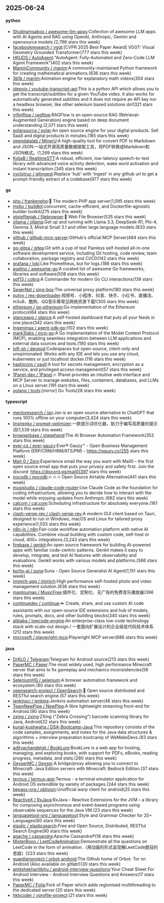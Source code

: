 ## 2025-06-24

#### python
* [Shubhamsaboo / awesome-llm-apps](https://github.com/Shubhamsaboo/awesome-llm-apps):Collection of awesome LLM apps with AI Agents and RAG using OpenAI, Anthropic, Gemini and opensource models.(2,796 stars this week)
* [facebookresearch / vggt](https://github.com/facebookresearch/vggt):[CVPR 2025 Best Paper Award] VGGT: Visual Geometry Grounded Transformer(777 stars this week)
* [HKUDS / AutoAgent](https://github.com/HKUDS/AutoAgent):"AutoAgent: Fully-Automated and Zero-Code LLM Agent Framework"(402 stars this week)
* [ManimCommunity / manim](https://github.com/ManimCommunity/manim):A community-maintained Python framework for creating mathematical animations.(636 stars this week)
* [3b1b / manim](https://github.com/3b1b/manim):Animation engine for explanatory math videos(304 stars this week)
* [jdepoix / youtube-transcript-api](https://github.com/jdepoix/youtube-transcript-api):This is a python API which allows you to get the transcript/subtitles for a given YouTube video. It also works for automatically generated subtitles and it does not require an API key nor a headless browser, like other selenium based solutions do!(321 stars this week)
* [infiniflow / ragflow](https://github.com/infiniflow/ragflow):RAGFlow is an open-source RAG (Retrieval-Augmented Generation) engine based on deep document understanding.(2,071 stars this week)
* [polarsource / polar](https://github.com/polarsource/polar):An open source engine for your digital products. Sell SaaS and digital products in minutes.(185 stars this week)
* [opendatalab / MinerU](https://github.com/opendatalab/MinerU):A high-quality tool for convert PDF to Markdown and JSON.一站式开源高质量数据提取工具，将PDF转换成Markdown和JSON格式。(1,269 stars this week)
* [KoljaB / RealtimeSTT](https://github.com/KoljaB/RealtimeSTT):A robust, efficient, low-latency speech-to-text library with advanced voice activity detection, wake word activation and instant transcription.(345 stars this week)
* [cyclotruc / gitingest](https://github.com/cyclotruc/gitingest):Replace 'hub' with 'ingest' in any github url to get a prompt-friendly extract of a codebase(977 stars this week)

#### go
* [php / frankenphp](https://github.com/php/frankenphp):🧟 The modern PHP app server(1,095 stars this week)
* [moby / buildkit](https://github.com/moby/buildkit):concurrent, cache-efficient, and Dockerfile-agnostic builder toolkit(275 stars this week)
* [gtsteffaniak / filebrowser](https://github.com/gtsteffaniak/filebrowser):📂 Web File Browser(535 stars this week)
* [ollama / ollama](https://github.com/ollama/ollama):Get up and running with Llama 3.3, DeepSeek-R1, Phi-4, Gemma 3, Mistral Small 3.1 and other large language models.(833 stars this week)
* [github / github-mcp-server](https://github.com/github/github-mcp-server):GitHub's official MCP Server(484 stars this week)
* [go-gitea / gitea](https://github.com/go-gitea/gitea):Git with a cup of tea! Painless self-hosted all-in-one software development service, including Git hosting, code review, team collaboration, package registry and CI/CD(142 stars this week)
* [grafana / loki](https://github.com/grafana/loki):Like Prometheus, but for logs.(186 stars this week)
* [avelino / awesome-go](https://github.com/avelino/awesome-go):A curated list of awesome Go frameworks, libraries and software(508 stars this week)
* [spf13 / cobra](https://github.com/spf13/cobra):A Commander for modern Go CLI interactions(139 stars this week)
* [SagerNet / sing-box](https://github.com/SagerNet/sing-box):The universal proxy platform(180 stars this week)
* [putyy / res-downloader](https://github.com/putyy/res-downloader):视频号、小程序、抖音、快手、小红书、直播流、m3u8、酷狗、QQ音乐等常见网络资源下载!(305 stars this week)
* [ethereum / go-ethereum](https://github.com/ethereum/go-ethereum):Go implementation of the Ethereum protocol(64 stars this week)
* [glanceapp / glance](https://github.com/glanceapp/glance):A self-hosted dashboard that puts all your feeds in one place(342 stars this week)
* [Ingenimax / agent-sdk-go](https://github.com/Ingenimax/agent-sdk-go):(102 stars this week)
* [mark3labs / mcp-go](https://github.com/mark3labs/mcp-go):A Go implementation of the Model Context Protocol (MCP), enabling seamless integration between LLM applications and external data sources and tools.(190 stars this week)
* [loft-sh / devpod](https://github.com/loft-sh/devpod):Codespaces but open-source, client-only and unopinionated: Works with any IDE and lets you use any cloud, kubernetes or just localhost docker.(116 stars this week)
* [hashicorp / vault](https://github.com/hashicorp/vault):A tool for secrets management, encryption as a service, and privileged access management(57 stars this week)
* [1Panel-dev / 1Panel](https://github.com/1Panel-dev/1Panel):🔥 1Panel provides an intuitive web interface and MCP Server to manage websites, files, containers, databases, and LLMs on a Linux server.(191 stars this week)
* [golang / tools](https://github.com/golang/tools):[mirror] Go Tools(28 stars this week)

#### typescript
* [menloresearch / jan](https://github.com/menloresearch/jan):Jan is an open source alternative to ChatGPT that runs 100% offline on your computer(3,424 stars this week)
* [linshenkx / prompt-optimizer](https://github.com/linshenkx/prompt-optimizer):一款提示词优化器，助力于编写高质量的提示词(1,539 stars this week)
* [browserbase / stagehand](https://github.com/browserbase/stagehand):The AI Browser Automation Framework(353 stars this week)
* [ever-co / ever-gauzy](https://github.com/ever-co/ever-gauzy):Ever® Gauzy™ - Open Business Management Platform (ERP/CRM/HRM/ATS/PM) - https://gauzy.co(255 stars this week)
* [Mail-0 / Zero](https://github.com/Mail-0/Zero):Experience email the way you want with Mail0 – the first open source email app that puts your privacy and safety first. Join the discord: https://discord.gg/mail0(397 stars this week)
* [nocodb / nocodb](https://github.com/nocodb/nocodb):🔥 🔥 🔥 Open Source Airtable Alternative(441 stars this week)
* [musistudio / claude-code-router](https://github.com/musistudio/claude-code-router):Use Claude Code as the foundation for coding infrastructure, allowing you to decide how to interact with the model while enjoying updates from Anthropic.(662 stars this week)
* [calcom / cal.com](https://github.com/calcom/cal.com):Scheduling infrastructure for absolutely everyone.(161 stars this week)
* [clash-verge-rev / clash-verge-rev](https://github.com/clash-verge-rev/clash-verge-rev):A modern GUI client based on Tauri, designed to run in Windows, macOS and Linux for tailored proxy experience(1,033 stars this week)
* [n8n-io / n8n](https://github.com/n8n-io/n8n):Fair-code workflow automation platform with native AI capabilities. Combine visual building with custom code, self-host or cloud, 400+ integrations.(3,243 stars this week)
* [firebase / genkit](https://github.com/firebase/genkit):An open source framework for building AI-powered apps with familiar code-centric patterns. Genkit makes it easy to develop, integrate, and test AI features with observability and evaluations. Genkit works with various models and platforms.(366 stars this week)
* [kortix-ai / suna](https://github.com/kortix-ai/suna):Suna - Open Source Generalist AI Agent(1,151 stars this week)
* [immich-app / immich](https://github.com/immich-app/immich):High performance self-hosted photo and video management solution.(836 stars this week)
* [maotoumao / MusicFree](https://github.com/maotoumao/MusicFree):插件化、定制化、无广告的免费音乐播放器(396 stars this week)
* [continuedev / continue](https://github.com/continuedev/continue):⏩ Create, share, and use custom AI code assistants with our open-source IDE extensions and hub of models, rules, prompts, docs, and other building blocks(340 stars this week)
* [alibaba / lowcode-engine](https://github.com/alibaba/lowcode-engine):An enterprise-class low-code technology stack with scale-out design / 一套面向扩展设计的企业级低代码技术体系(212 stars this week)
* [microsoft / playwright-mcp](https://github.com/microsoft/playwright-mcp):Playwright MCP server(686 stars this week)

#### java
* [DrKLO / Telegram](https://github.com/DrKLO/Telegram):Telegram for Android source(213 stars this week)
* [PaperMC / Paper](https://github.com/PaperMC/Paper):The most widely used, high performance Minecraft server that aims to fix gameplay and mechanics inconsistencies(56 stars this week)
* [SeleniumHQ / selenium](https://github.com/SeleniumHQ/selenium):A browser automation framework and ecosystem.(80 stars this week)
* [opensearch-project / OpenSearch](https://github.com/opensearch-project/OpenSearch):🔎 Open source distributed and RESTful search engine.(57 stars this week)
* [jenkinsci / jenkins](https://github.com/jenkinsci/jenkins):Jenkins automation server(46 stars this week)
* [TeamNewPipe / NewPipe](https://github.com/TeamNewPipe/NewPipe):A libre lightweight streaming front-end for Android.(90 stars this week)
* [zxing / zxing](https://github.com/zxing/zxing):ZXing ("Zebra Crossing") barcode scanning library for Java, Android(32 stars this week)
* [kunal-kushwaha / DSA-Bootcamp-Java](https://github.com/kunal-kushwaha/DSA-Bootcamp-Java):This repository consists of the code samples, assignments, and notes for the Java data structures & algorithms + interview preparation bootcamp of WeMakeDevs.(83 stars this week)
* [adityachandelgit / BookLore](https://github.com/adityachandelgit/BookLore):BookLore is a web app for hosting, managing, and exploring books, with support for PDFs, eBooks, reading progress, metadata, and stats.(280 stars this week)
* [GeyserMC / Geyser](https://github.com/GeyserMC/Geyser):A bridge/proxy allowing you to connect to Minecraft: Java Edition servers with Minecraft: Bedrock Edition.(37 stars this week)
* [termux / termux-app](https://github.com/termux/termux-app):Termux - a terminal emulator application for Android OS extendible by variety of packages.(244 stars this week)
* [bepass-org / oblivion](https://github.com/bepass-org/oblivion):Unofficial warp client for android(25 stars this week)
* [ReactiveX / RxJava](https://github.com/ReactiveX/RxJava):RxJava – Reactive Extensions for the JVM – a library for composing asynchronous and event-based programs using observable sequences for the Java VM.(23 stars this week)
* [languagetool-org / languagetool](https://github.com/languagetool-org/languagetool):Style and Grammar Checker for 25+ Languages(60 stars this week)
* [elastic / elasticsearch](https://github.com/elastic/elasticsearch):Free and Open Source, Distributed, RESTful Search Engine(90 stars this week)
* [apache / cassandra](https://github.com/apache/cassandra):Apache Cassandra®(18 stars this week)
* [MisterBooo / LeetCodeAnimation](https://github.com/MisterBooo/LeetCodeAnimation):Demonstrate all the questions on LeetCode in the form of animation.（用动画的形式呈现解LeetCode题目的思路）(223 stars this week)
* [guardianproject / orbot-android](https://github.com/guardianproject/orbot-android):The Github home of Orbot: Tor on Android (Also available on gitlab!)(30 stars this week)
* [amitshekhariitbhu / android-interview-questions](https://github.com/amitshekhariitbhu/android-interview-questions):Your Cheat Sheet For Android Interview - Android Interview Questions and Answers(17 stars this week)
* [PaperMC / Folia](https://github.com/PaperMC/Folia):Fork of Paper which adds regionised multithreading to the dedicated server.(20 stars this week)
* [hkhcoder / vprofile-project](https://github.com/hkhcoder/vprofile-project):(21 stars this week)
